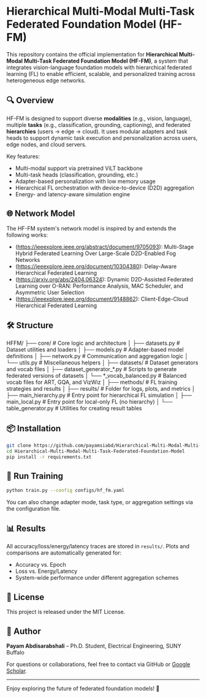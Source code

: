 # Hierarchical Multi-Modal Multi-Task Federated Foundation Model (HF-FM)

This repository contains the official implementation for **Hierarchical Multi-Modal Multi-Task Federated Foundation Model (HF-FM)**, a system that integrates vision-language foundation models with hierarchical federated learning (FL) to enable efficient, scalable, and personalized training across heterogeneous edge networks.

## 🔍 Overview

HF-FM is designed to support diverse **modalities** (e.g., vision, language), multiple **tasks** (e.g., classification, grounding, captioning), and federated **hierarchies** (users → edge → cloud). It uses modular adapters and task heads to support dynamic task execution and personalization across users, edge nodes, and cloud servers.

Key features:

- Multi-modal support via pretrained ViLT backbone
- Multi-task heads (classification, grounding, etc.)
- Adapter-based personalization with low memory usage
- Hierarchical FL orchestration with device-to-device (D2D) aggregation
- Energy- and latency-aware simulation engine

## 🌐 Network Model

The HF-FM system's network model is inspired by and extends the following works:

- (https://ieeexplore.ieee.org/abstract/document/9705093): Multi-Stage Hybrid Federated Learning Over Large-Scale D2D-Enabled Fog Networks
- (https://ieeexplore.ieee.org/document/10304380): Delay-Aware Hierarchical Federated Learning
- (https://arxiv.org/abs/2404.06324): Dynamic D2D-Assisted Federated Learning over O-RAN: Performance Analysis, MAC Scheduler, and Asymmetric User Selection
- (https://ieeexplore.ieee.org/document/9148862): Client-Edge-Cloud Hierarchical Federated Learning

## 🛠️ Structure

  HFFM/
  ├── core/                    # Core logic and architecture
  │   ├── datasets.py          # Dataset utilities and loaders
  │   ├── models.py            # Adapter-based model definitions
  │   ├── network.py           # Communication and aggregation logic
  │   └── utils.py             # Miscellaneous helpers
  │
  ├── datasets/               # Dataset generators and vocab files
  │   ├── dataset_generator_*.py  # Scripts to generate federated versions of datasets
  │   └── *_vocab_balanced.py     # Balanced vocab files for ART, GQA, and VizWiz
  │
  ├── methods/                # FL training strategies and results
  │   ├── results/            # Folder for logs, plots, and metrics
  │   ├── main_hierarchy.py   # Entry point for hierarchical FL simulation
  │   ├── main_local.py       # Entry point for local-only FL (no hierarchy)
  │   └── table_generator.py  # Utilities for creating result tables


## 📦 Installation

```bash
git clone https://github.com/payamsiabd/Hierarchical-Multi-Modal-Multi-Task-Federated-Foundation-Model.git
cd Hierarchical-Multi-Modal-Multi-Task-Federated-Foundation-Model
pip install -r requirements.txt
```

## 🚀 Run Training

```bash
python train.py --config configs/hf_fm.yaml
```

You can also change adapter mode, task type, or aggregation settings via the configuration file.

## 📊 Results

All accuracy/loss/energy/latency traces are stored in `results/`. Plots and comparisons are automatically generated for:

- Accuracy vs. Epoch
- Loss vs. Energy/Latency
- System-wide performance under different aggregation schemes

## 📄 License

This project is released under the MIT License.

## 👤 Author

**Payam Abdisarabshali** – Ph.D. Student, Electrical Engineering, SUNY Buffalo

For questions or collaborations, feel free to contact via GitHub or [Google Scholar](https://scholar.google.com/citations?user=ksQpR00AAAAJ&hl=en).

---

Enjoy exploring the future of federated foundation models! 🚀
